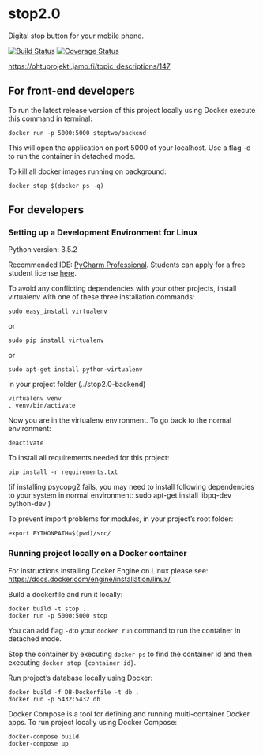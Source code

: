 # stop2.0
Digital stop button for your mobile phone.

[![Build Status](https://travis-ci.org/STOP2/stop2.0-backend.svg?branch=master)](https://travis-ci.org/STOP2/stop2.0-backend) [![Coverage Status](https://coveralls.io/repos/github/STOP2/stop2.0-backend/badge.svg?branch=DigitransitService)](https://coveralls.io/github/STOP2/stop2.0-backend?branch=DigitransitService)

https://ohtuprojekti.jamo.fi/topic_descriptions/147

## For front-end developers

To run the latest release version of this project locally using Docker execute this command in terminal:
```   
docker run -p 5000:5000 stoptwo/backend
```
This will open the application on port 5000 of your localhost. Use a flag -d to run the container in detached mode.

To kill all docker images running on background:
```    
docker stop $(docker ps -q)
```

## For developers

### Setting up a Development Environment for Linux

Python version: 3.5.2

Recommended IDE: [PyCharm Professional](https://www.jetbrains.com/pycharm/). Students can apply for a free student license [here](https://www.jetbrains.com/student/).

To avoid any conflicting dependencies with your other projects, install virtualenv with one of these three installation commands:
```
sudo easy_install virtualenv
```
or
```
sudo pip install virtualenv
```
or
```
sudo apt-get install python-virtualenv
```

in your project folder (../stop2.0-backend)
```
virtualenv venv
. venv/bin/activate
```
Now you are in the virtualenv environment. To go back to the normal environment:
```
deactivate
```

To install all requirements needed for this project:
```
pip install -r requirements.txt
```

(if installing psycopg2 fails, you may need to install following dependencies to your system in normal environment:
    sudo apt-get install libpq-dev python-dev
)

To prevent import problems for modules, in your project’s root folder:
```    
export PYTHONPATH=$(pwd)/src/
```

### Running project locally on a Docker container

For instructions installing Docker Engine on Linux please see: https://docs.docker.com/engine/installation/linux/

Build a dockerfile and run it locally:
```
docker build -t stop .
docker run -p 5000:5000 stop
```
You can add flag `-d`to your `docker run` command to run the container in detached mode.

Stop the container by executing `docker ps` to find the container id and then executing `docker stop {container id}`.

Run project’s database locally using Docker:
```
docker build -f DB-Dockerfile -t db .
docker run -p 5432:5432 db
```

Docker Compose is a tool for defining and running multi-container Docker apps. To run project locally using Docker Compose:
```
docker-compose build
docker-compose up
```
